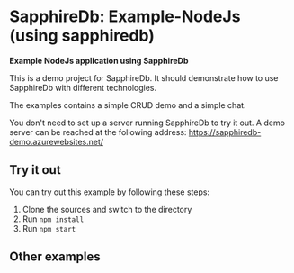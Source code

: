 # SapphireDb: Example-NodeJs (using sapphiredb)

**Example NodeJs application using SapphireDb** 

This is a demo project for SapphireDb. It should demonstrate how to use SapphireDb with different technologies.

The examples contains a simple CRUD demo and a simple chat.

You don't need to set up a server running SapphireDb to try it out.
A demo server can be reached at the following address: https://sapphiredb-demo.azurewebsites.net/

## Try it out

You can try out this example by following these steps: 

1. Clone the sources and switch to the directory
2. Run `npm install`
3. Run `npm start`

## Other examples
